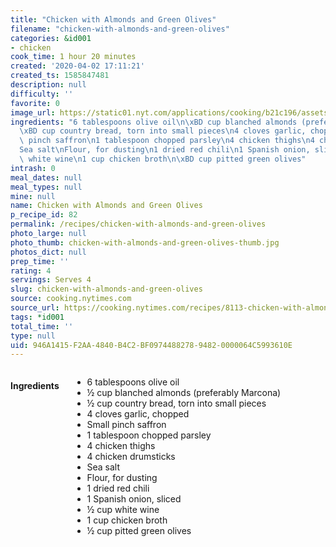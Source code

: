 ```yaml
---
title: "Chicken with Almonds and Green Olives"
filename: "chicken-with-almonds-and-green-olives"
categories: &id001
- chicken
cook_time: 1 hour 20 minutes
created: '2020-04-02 17:11:21'
created_ts: 1585847481
description: null
difficulty: ''
favorite: 0
image_url: https://static01.nyt.com/applications/cooking/b21c196/assets/NYTCookingLogo.png
ingredients: "6 tablespoons olive oil\n\xBD cup blanched almonds (preferably Marcona)\n\
  \xBD cup country bread, torn into small pieces\n4 cloves garlic, chopped\nSmall\
  \ pinch saffron\n1 tablespoon chopped parsley\n4 chicken thighs\n4 chicken drumsticks\n\
  Sea salt\nFlour, for dusting\n1 dried red chili\n1 Spanish onion, sliced\n\xBD cup\
  \ white wine\n1 cup chicken broth\n\xBD cup pitted green olives"
intrash: 0
meal_dates: null
meal_types: null
mine: null
name: Chicken with Almonds and Green Olives
p_recipe_id: 82
permalink: /recipes/chicken-with-almonds-and-green-olives
photo_large: null
photo_thumb: chicken-with-almonds-and-green-olives-thumb.jpg
photos_dict: null
prep_time: ''
rating: 4
servings: Serves 4
slug: chicken-with-almonds-and-green-olives
source: cooking.nytimes.com
source_url: https://cooking.nytimes.com/recipes/8113-chicken-with-almonds-and-green-olives?action=click&module=Global%20Search%20Recipe%20Card&pgType=search&rank=26
tags: *id001
total_time: ''
type: null
uid: 946A1415-F2AA-4840-B4C2-BF0974488278-9482-0000064C5993610E
---
```

<div class="large-8 medium-7 columns" id="writeup">	</div><!-- #writeup -->
</div><!-- #row-one -->
<div class="row" id="row-two">	<div class="medium-4 small-5 columns" id="ingredients"><h4>Ingredients</h4><div class="box box-ingredients content"><ul>
<li>6 tablespoons olive oil</li>
<li>½ cup blanched almonds (preferably Marcona)</li>
<li>½ cup country bread, torn into small pieces</li>
<li>4 cloves garlic, chopped</li>
<li>Small pinch saffron</li>
<li>1 tablespoon chopped parsley</li>
<li>4 chicken thighs</li>
<li>4 chicken drumsticks</li>
<li>Sea salt</li>
<li>Flour, for dusting</li>
<li>1 dried red chili</li>
<li>1 Spanish onion, sliced</li>
<li>½ cup white wine</li>
<li>1 cup chicken broth</li>
<li>½ cup pitted green olives</li>
</ul>
</div>	</div>	<div class="medium-6 small-7 columns" id="directions">	</div>